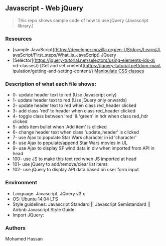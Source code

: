 ## Javascript - Web jQuery
> This repo shows sample code of how to use jQuery (Javascript library.)

### Resources
* [sample JavaScript](https://developer.mozilla.org/en-US/docs/Learn/J\
avaScript/First_steps/What_is_JavaScript) JQuery
* [Selector](https://jquery-tutorial.net/selectors/using-elements-ids-a\
nd-classes/) [Get and set content](https://jquery-tutorial.net/dom-man\
ipulation/getting-and-setting-content/) [Manipulate CSS classes](https://jquery-tutorial.net/dom-manipulation/getting-and-setting-css-classes/)

### Description of what each file shows:
* 0- update header text to red (Use Javascript only)
* 1- update header text to red (Use jQuery only onwards)
* 2- update header text to red when class red_header clicked
* 3- add class 'red' to header when class red_header clicked
* 4- toggle class between 'red' & 'green' in hdr when class red_hdr clicked
* 5- adds item bullet when 'Add item' is clicked
* 6- change header text when class 'update_header' is clicked
* 7- use Ajax to populate Star Wars character in id 'character'
* 8- use Ajax to populate/append Star Wars movies in UL
* 9- use Ajax to display SF wind data in div when imported from API in head
* 100- use JS to make this text red when JS imported at head
* 101- use jQuery to add/remove/clear list items
* 102- use jQuery to display API data based on user form input

### Environment
* Language: Javascript, JQuery v3.x
* OS: Ubuntu 14.04 LTS
* Style guidelines: Javascript Standard || Javascript Semistandard || Airbnb Javascript Style Guide
* Import JQuery:
> <script src="https://code.jquery.com/jquery-3.2.1.min.js"></script>
</head>

### Authors
Mohamed Hassan
